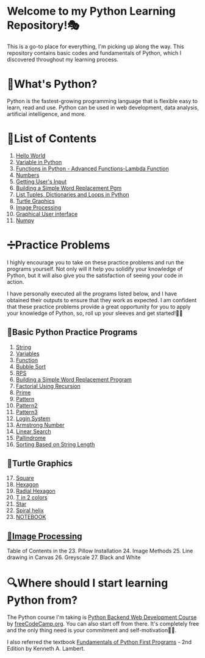 # Welcome to my Python Learning Repository!🎭
 This is a go-to place for everything, I'm picking up along the way. This repository contains basic codes and fundamentals of Python, which I discovered throughout my learning process.

# 🐍What's Python?
Python is the fastest-growing programming language that is flexible easy to learn, read and use. Python can be used in web development, data analysis, artificial intelligence, and more.

# 📃List of Contents

1. [Hello World](https://github.com/meghaarajeev/Python-learning-repository-/blob/main/1.Hello%20World.md)
2. [Variable in Python](https://github.com/meghaarajeev/Python-learning-repository-/blob/main/2.Variable%20in%20Python.md)
3. [Functions in Python - Advanced Functions-Lambda Function](https://github.com/meghaarajeev/Python-learning-repository-/blob/main/3.Functions%20in%20Python.md)
4. [Numbers](https://github.com/meghaarajeev/Python-learning-repository-/blob/main/4.Numbers.md)
5. [Getting User's Input](https://github.com/meghaarajeev/Python-learning-repository-/blob/main/5.Getting%20User's%20Input.md)
6. [Building a Simple Word Replacement Pgm](https://github.com/meghaarajeev/Python-learning-repository-/blob/main/Codes/6.Building%20a%20Simple%20Word%20Replacement%20Pgm.py)
7. [List,Tuples, Dictionaries and Loops in Python](https://github.com/meghaarajeev/Python-learning-repository-/blob/main/7.List%20in%20Python.md)
8. [Turtle Graphics](https://github.com/meghaarajeev/Python-learning-repository-/blob/main/8.%20Turtle%20Graphics.md)
9. [Image Processing](https://github.com/meghaarajeev/Python-learning-repository-/blob/main/9.%20Image%20processing.md)
10. [Graphical User interface](https://github.com/meghaarajeev/Python-learning-repository-/blob/main/10%20.%20Grahical%20User%20Interface%20(GUI).md)
11. [Numpy](https://github.com/meghaarajeev/Python-learning-repository-/blob/main/11.%20Numpy.md)
# ➗Practice Problems
I highly encourage you to take on these practice problems and run the programs yourself. Not only will it help you solidify your knowledge of Python, but it will also give you the satisfaction of seeing your code in action.

I have personally executed all the programs listed below, and I have obtained their outputs to ensure that they work as expected. I am confident that these practice problems provide a great opportunity for you to apply your knowledge of Python, so, roll up your sleeves and get started!💪🏼

## 🐍Basic Python Practice Programs
1. [String](https://github.com/meghaarajeev/Python-learning-repository-/blob/main/Codes/1.String.py)
2. [Variables](https://github.com/meghaarajeev/Python-learning-repository-/blob/main/Codes/7.Factorial%20using%20recursion.py)
3. [Function](https://github.com/meghaarajeev/Python-learning-repository-/blob/main/Codes/2.variables.py)
4. [Bubble Sort](https://github.com/meghaarajeev/Python-learning-repository-/blob/main/Codes/4.Bubblesort.py)
5. [RPS](https://github.com/meghaarajeev/Python-learning-repository-/blob/main/Codes/5.rock-paper-scissor.py)
6. [Building a Simple Word Replacement Program](https://github.com/meghaarajeev/Python-learning-repository-/blob/main/Codes/6.Building%20a%20Simple%20Word%20Replacement%20Pgm.py)
7. [Factorial Using Recursion](https://github.com/meghaarajeev/Python-learning-repository-/blob/main/Codes/7.Factorial%20using%20recursion.py)
8. [Prime](https://github.com/meghaarajeev/Python-learning-repository-/blob/main/Codes/8.Prime.py)
9. [Pattern](https://github.com/meghaarajeev/Python-learning-repository-/blob/main/Codes/9.%20Pattern.py)
10. [Pattern2](https://github.com/meghaarajeev/Python-learning-repository-/blob/main/Codes/10.Pattern2.py)
11. [Pattern3](https://github.com/meghaarajeev/Python-learning-repository-/blob/main/Codes/11.%20Pattern3.py)
12. [Login System](https://github.com/meghaarajeev/Python-learning-repository-/blob/main/Codes/12.Login%20System.py)
13. [Armstrong Number](https://github.com/meghaarajeev/Python-learning-repository-/blob/main/Codes/13.%20ArmstrongNumber.py)
14. [Linear Search](https://github.com/meghaarajeev/Python-learning-repository-/blob/main/Codes/14.%20Linear%20Search.py)
15. [Pallindrome](https://github.com/meghaarajeev/Python-learning-repository-/blob/main/Codes/15.%20Pallindrome.py)
16. [Sorting Based on String Length](https://github.com/meghaarajeev/Python-learning-repository-/blob/main/Codes/16.%20Sorting%20based%20on%20String%20length.py)

## 🐢Turtle Graphics

17. [Square](https://github.com/meghaarajeev/Python-learning-repository-/blob/main/Codes/17.%20Turtle-Square.py)
18. [Hexagon](https://github.com/meghaarajeev/Python-learning-repository-/blob/main/Codes/18.%20Turtle-Hexagon.py)
19. [Radial Hexagon](https://github.com/meghaarajeev/Python-learning-repository-/blob/main/Codes/19.%20Turtle-Radialhexagon.py)
20. [T in 2 colors](https://github.com/meghaarajeev/Python-learning-repository-/blob/main/Codes/20.%20Turtle%20-%20T%20in%202%20colors.py)
21. [Star](https://github.com/meghaarajeev/Python-learning-repository-/blob/main/Codes/21.%20Turtle-Star.py)
22. [Spiral helix](https://github.com/meghaarajeev/Python-learning-repository-/blob/main/Codes/22.%20Spiral%20Helix.py)
23. [NOTEBOOK](https://github.com/meghaarajeev/Python-learning-repository-/blob/main/Codes/24.%20Turtle.ipynb)

## [📸Image Processing](https://github.com/meghaarajeev/Python-learning-repository-/blob/main/Codes/ImageProcessing.ipynb)

Table of Contents in the
23. Pillow Installation
24. Image Methods
25. Line drawing in Canvas
26. Greyscale
27. Black and White

# 🔍Where should I start learning Python from?

The Python course I'm taking is [Python Backend Web Development Course](https://www.youtube.com/watch?v=jBzwzrDvZ18) by [freeCodeCamp.org](https://www.youtube.com/@freecodecamp). You can also start off from there. It's completely free and the only thing need is your commitment and self-motivation💪🏿.

I also referred the textbook [Fundamentals of Python First Programs](https://z-library.se/book/3703891/dde88b/fundamentals-of-python-first-programs-2nd-edition.html) - 2nd Edition by Kenneth A. Lambert. 

